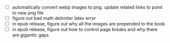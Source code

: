 - [ ] automatically convert webp images to png. update related links to point to new png file
- [ ] figure out bad math delimiter latex error
- [ ] in epub release, figure out why all the images are prepended to the book
- [ ] in epub release, figure out how to control page breaks and why there are gigantic gaps 
